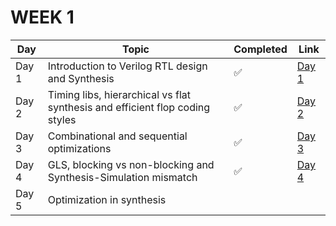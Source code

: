 # WEEK 1

| Day | Topic | Completed | Link |
|-----|-------|-----------|------|
| Day 1 | Introduction to Verilog RTL design and Synthesis | ✅ | [Day 1](https://github.com/SanskarJain1009/RISC_V_Chip/tree/main/week_1/day_1) |
| Day 2 | Timing libs, hierarchical vs flat synthesis and efficient flop coding styles | ✅ | [Day 2](https://github.com/SanskarJain1009/RISC_V_Chip/tree/main/week_1/day_2) |
| Day 3 | Combinational and sequential optimizations | ✅ | [Day 3](https://github.com/SanskarJain1009/RISC_V_Chip/tree/main/week_1/day_3) |
| Day 4 | GLS, blocking vs non-blocking and Synthesis-Simulation mismatch | ✅ | [Day 4](https://github.com/SanskarJain1009/RISC_V_Chip/tree/main/week_1/day_4) |
| Day 5 | Optimization in synthesis |  |  |




